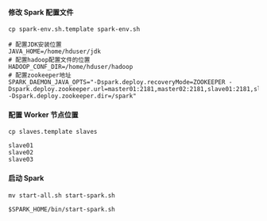 #### 修改 Spark 配置文件

`cp spark-env.sh.template spark-env.sh`

```shell
# 配置JDK安装位置
JAVA_HOME=/home/hduser/jdk
# 配置hadoop配置文件的位置
HADOOP_CONF_DIR=/home/hduser/hadoop
# 配置zookeeper地址
SPARK_DAEMON_JAVA_OPTS="-Dspark.deploy.recoveryMode=ZOOKEEPER -Dspark.deploy.zookeeper.url=master01:2181,master02:2181,slave01:2181,slave02:2181 -Dspark.deploy.zookeeper.dir=/spark"
```

#### 配置 Worker 节点位置

`cp slaves.template slaves`

```shell
slave01
slave02
slave03
```

#### 启动 Spark

`mv start-all.sh start-spark.sh `

```shell
$SPARK_HOME/bin/start-spark.sh
```

